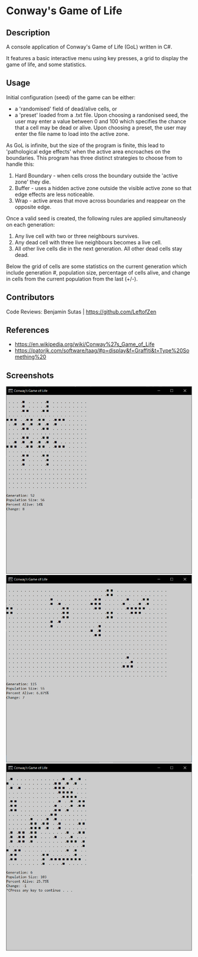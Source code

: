 # Conway's Game of Life

## Description

A console application of Conway's Game of Life (GoL) written in C#.

It features a basic interactive menu using key presses, a grid to display the game of life, and some statistics. 

## Usage

Initial configuration (seed) of the game can be either:
* a 'randomised' field of dead/alive cells, or 
* a 'preset' loaded from a .txt file.
Upon choosing a randonised seed, the user may enter a value between 0 and 100 which specifies the chance that a cell may be dead or alive.
Upon choosing a preset, the user may enter the file name to load into the active zone.

As GoL is infinite, but the size of the program is finite, this lead to 'pathological edge effects' when the active area encroaches on the boundaries. This program has three distinct strategies to choose from to handle this:
1. Hard Boundary - when cells cross the boundary outside the 'active zone' they die.
2. Buffer - uses a hidden active zone outside the visible active zone so that edge effects are less noticeable.
3. Wrap - active areas that move across boundaries and reappear on the opposite edge.

Once a valid seed is created, the following rules are applied simultaneosly on each generation:
1. Any live cell with two or three neighbours survives.
2. Any dead cell with three live neighbours becomes a live cell.
3. All other live cells die in the next generation. All other dead cells stay dead.

Below the grid of cells are some statistics on the current generation which include generation #, population size, percentage of cells alive, and change in cells from the current population from the last (+/-).

## Contributors

Code Reviews: Benjamin Sutas | https://github.com/LeftofZen

## References

* https://en.wikipedia.org/wiki/Conway%27s_Game_of_Life
* https://patorjk.com/software/taag/#p=display&f=Graffiti&t=Type%20Something%20

## Screenshots

![Image of Pulsar](Screenshots/gol-preset-pulsar.PNG)
![Image of Gosper Glider](Screenshots/gol-preset-gun.PNG)
![Image of Random](Screenshots/gol-random.PNG)
